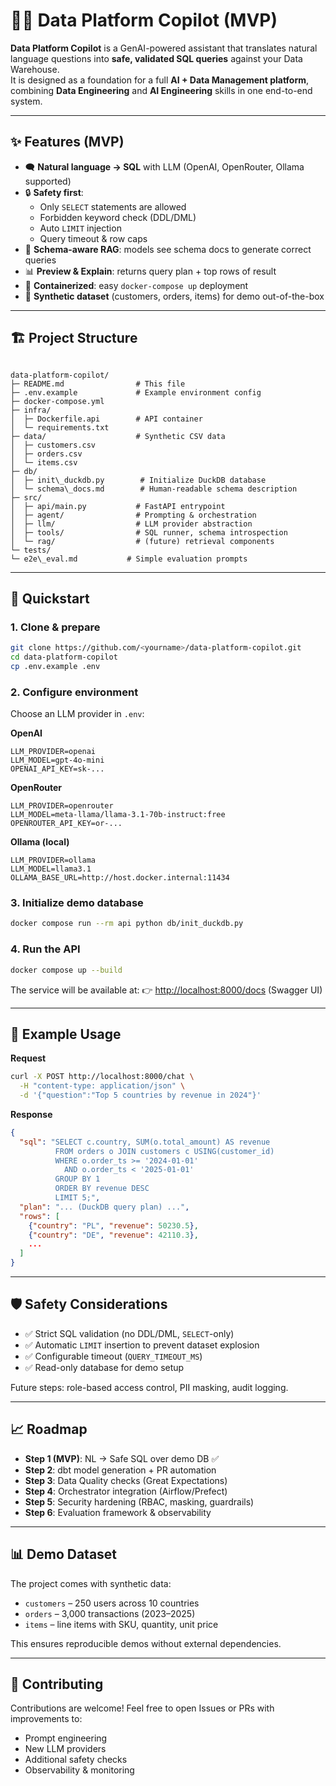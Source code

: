 # 🧑‍🚀 Data Platform Copilot (MVP)

**Data Platform Copilot** is a GenAI-powered assistant that translates natural language questions into **safe, validated SQL queries** against your Data Warehouse.  
It is designed as a foundation for a full **AI + Data Management platform**, combining **Data Engineering** and **AI Engineering** skills in one end-to-end system.

---

## ✨ Features (MVP)

- 🗨️ **Natural language → SQL** with LLM (OpenAI, OpenRouter, Ollama supported)  
- 🔒 **Safety first**:  
  - Only `SELECT` statements are allowed  
  - Forbidden keyword check (DDL/DML)  
  - Auto `LIMIT` injection  
  - Query timeout & row caps  
- 📑 **Schema-aware RAG**: models see schema docs to generate correct queries  
- 📊 **Preview & Explain**: returns query plan + top rows of result  
- 🐳 **Containerized**: easy `docker-compose up` deployment  
- 🧪 **Synthetic dataset** (customers, orders, items) for demo out-of-the-box  

---

## 🏗️ Project Structure

```

data-platform-copilot/
├─ README.md                # This file
├─ .env.example             # Example environment config
├─ docker-compose.yml
├─ infra/
│  ├─ Dockerfile.api        # API container
│  └─ requirements.txt
├─ data/                    # Synthetic CSV data
│  ├─ customers.csv
│  ├─ orders.csv
│  └─ items.csv
├─ db/
│  ├─ init\_duckdb.py        # Initialize DuckDB database
│  └─ schema\_docs.md        # Human-readable schema description
├─ src/
│  ├─ api/main.py           # FastAPI entrypoint
│  ├─ agent/                # Prompting & orchestration
│  ├─ llm/                  # LLM provider abstraction
│  ├─ tools/                # SQL runner, schema introspection
│  └─ rag/                  # (future) retrieval components
└─ tests/
└─ e2e\_eval.md           # Simple evaluation prompts

````

---

## 🚀 Quickstart

### 1. Clone & prepare
```bash
git clone https://github.com/<yourname>/data-platform-copilot.git
cd data-platform-copilot
cp .env.example .env
````

### 2. Configure environment

Choose an LLM provider in `.env`:

**OpenAI**

```env
LLM_PROVIDER=openai
LLM_MODEL=gpt-4o-mini
OPENAI_API_KEY=sk-...
```

**OpenRouter**

```env
LLM_PROVIDER=openrouter
LLM_MODEL=meta-llama/llama-3.1-70b-instruct:free
OPENROUTER_API_KEY=or-...
```

**Ollama (local)**

```env
LLM_PROVIDER=ollama
LLM_MODEL=llama3.1
OLLAMA_BASE_URL=http://host.docker.internal:11434
```

### 3. Initialize demo database

```bash
docker compose run --rm api python db/init_duckdb.py
```

### 4. Run the API

```bash
docker compose up --build
```

The service will be available at:
👉 [http://localhost:8000/docs](http://localhost:8000/docs) (Swagger UI)

---

## 🔎 Example Usage

**Request**

```bash
curl -X POST http://localhost:8000/chat \
  -H "content-type: application/json" \
  -d '{"question":"Top 5 countries by revenue in 2024"}'
```

**Response**

```json
{
  "sql": "SELECT c.country, SUM(o.total_amount) AS revenue
          FROM orders o JOIN customers c USING(customer_id)
          WHERE o.order_ts >= '2024-01-01'
            AND o.order_ts < '2025-01-01'
          GROUP BY 1
          ORDER BY revenue DESC
          LIMIT 5;",
  "plan": "... (DuckDB query plan) ...",
  "rows": [
    {"country": "PL", "revenue": 50230.5},
    {"country": "DE", "revenue": 42110.3},
    ...
  ]
}
```

---

## 🛡️ Safety Considerations

* ✅ Strict SQL validation (no DDL/DML, `SELECT`-only)
* ✅ Automatic `LIMIT` insertion to prevent dataset explosion
* ✅ Configurable timeout (`QUERY_TIMEOUT_MS`)
* ✅ Read-only database for demo setup

Future steps: role-based access control, PII masking, audit logging.

---

## 📈 Roadmap

* **Step 1 (MVP)**: NL → Safe SQL over demo DB ✅
* **Step 2**: dbt model generation + PR automation
* **Step 3**: Data Quality checks (Great Expectations)
* **Step 4**: Orchestrator integration (Airflow/Prefect)
* **Step 5**: Security hardening (RBAC, masking, guardrails)
* **Step 6**: Evaluation framework & observability

---

## 📊 Demo Dataset

The project comes with synthetic data:

* `customers` – 250 users across 10 countries
* `orders` – 3,000 transactions (2023–2025)
* `items` – line items with SKU, quantity, unit price

This ensures reproducible demos without external dependencies.

---

## 🤝 Contributing

Contributions are welcome!
Feel free to open Issues or PRs with improvements to:

* Prompt engineering
* New LLM providers
* Additional safety checks
* Observability & monitoring
